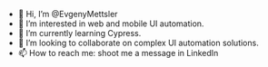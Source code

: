 - 👋  Hi, I’m @EvgenyMettsler
- 👀  I’m interested in web and mobile UI automation.
- 🌱  I’m currently learning Cypress.
- 💞️  I’m looking to collaborate on complex UI automation solutions.
- 📫  How to reach me: shoot me a message in LinkedIn

<!---
EvgenyMettsler/EvgenyMettsler is a ✨ special ✨ repository because its `README.md` (this file) appears on your GitHub profile.
You can click the Preview link to take a look at your changes.
--->
